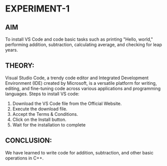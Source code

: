 # EXPERIMENT-1
 ## AIM
 To install VS Code and code basic tasks such as printing "Hello, world," performing addition, subtraction, calculating average, and checking for leap years.
 ## THEORY:
Visual Studio Code, a trendy code editor and Integrated Development Environment (IDE) created by Microsoft, is a versatile platform for writing, editing, and fine-tuning code across various applications and programming languages.
Steps to install VS code:
1.	Download the VS Code file from the Official Website.
2.	Execute the download file.
3.	Accept the Terms & Conditions.
4.	Click on the Install button.
5.	Wait for the installation to complete

   ## CONCLUSION:
We have learned to write code for addition, subtraction, and other basic operations in C++.
